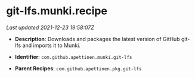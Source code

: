 # git-lfs.munki.recipe

_Last updated 2021-12-23 19:58:07Z_

- **Description**: Downloads and packages the latest version of GitHub git-lfs and imports it to Munki.

- **Identifier**: `com.github.apettinen.munki.git-lfs`

- **Parent Recipes**: `com.github.apettinen.pkg.git-lfs`